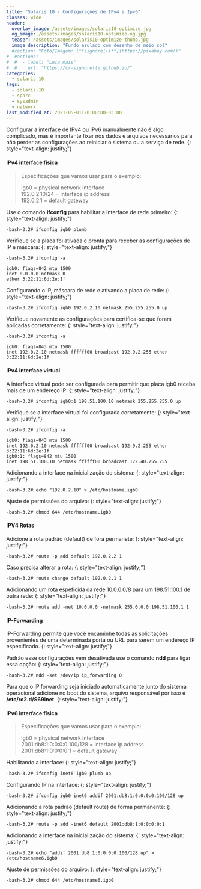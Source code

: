 ```yaml
---
title: "Solaris 10 - Configurações de IPv4 e Ipv6"
classes: wide
header:
  overlay_image: /assets/images/solaris10-optimize.jpg
  og_image: /assets/images/solaris10-optimize-og.jpg
  teaser: /assets/images/solaris10-optimize-thumb.jpg
  image_description: "Fundo azulado com desenho de meio sol"
  #caption: "Foto/Imagem: [**signorelli**](https://pixabay.com/)"
#  #actions:
#  #  - label: "Leia mais"
#  #    url: "https://cr-signorelli.github.io/"
categories:
  - solaris-10
tags:
  - solaris-10
  - sparc
  - sysadmin
  - network
last_modified_at: 2021-05-01T20:00:00-03:00
---
```


Configurar a interface de IPv4 ou IPv6 manualmente não é algo complicado, mas é importante fixar nos dados e arquivos necessários para não perder as configurações ao reiniciar o sistema ou a serviço de rede.
{: style="text-align: justify;"}

#### IPv4 interface física

> Especificações que vamos usar para o exemplo:  
>
> igb0 = physical network interface  
> 192.0.2.10/24 = interface ip address  
> 192.0.2.1 = default gateway  

Use o comando **ifconfig** para habilitar a interface de rede primeiro:
{: style="text-align: justify;"}

```console
-bash-3.2# ifconfig igb0 plumb
```

Verifique se a placa foi ativada e pronta para receber as configurações de IP e máscara:
{: style="text-align: justify;"}

```console
-bash-3.2# ifconfig -a

igb0: flags=842 mtu 1500
inet 0.0.0.0 netmask 0
ether 3:22:11:6d:2e:1f
```

Configurando o IP, máscara de rede e ativando a placa de rede:
{: style="text-align: justify;"}

```console
-bash-3.2# ifconfig igb0 192.0.2.10 netmask 255.255.255.0 up
```

Verifique novamente as configurações para certifica-se que foram aplicadas corretamente:
{: style="text-align: justify;"}

```console
-bash-3.2# ifconfig -a

igb0: flags=843 mtu 1500
inet 192.0.2.10 netmask ffffff00 broadcast 192.9.2.255 ether 3:22:11:6d:2e:1f
```

#### IPv4 interface virtual

A interface virtual pode ser configurada para permitir que placa igb0 receba mais de um endereço IP:
{: style="text-align: justify;"}

```console
-bash-3.2# ifconfig igb0:1 198.51.100.10 netmask 255.255.255.0 up
```

Verifique se a interface virtual foi configurada corretamente:
{: style="text-align: justify;"}

```console
-bash-3.2# ifconfig -a

igb0: flags=843 mtu 1500
inet 192.0.2.10 netmask ffffff00 broadcast 192.9.2.255 ether 3:22:11:6d:2e:1f
igb0:1: flags=842 mtu 1500
inet 198.51.100.10 netmask ffffff00 broadcast 172.40.255.255
```

Adicionando a interface na inicialização do sistema:
{: style="text-align: justify;"}

```console
-bash-3.2# echo "192.0.2.10" > /etc/hostname.igb0
```

Ajuste de permissões do arquivo:
{: style="text-align: justify;"}

```console
-bash-3.2# chmod 644 /etc/hostname.igb0
```

#### IPV4 Rotas

Adicione a rota padrão (default) de fora permanete:
{: style="text-align: justify;"}

```console
-bash-3.2# route -p add default 192.0.2.2 1
```

Caso precisa alterar a rota:
{: style="text-align: justify;"}

```console
-bash-3.2# route change default 192.0.2.1 1
```

Adicionando um rota espeficida da rede 10.0.0.0/8 para um 198.51.100.1 de outra rede:
{: style="text-align: justify;"}

```console
-bash-3.2# route add -net 10.0.0.0 -netmask 255.0.0.0 198.51.100.1 1
```

#### IP-Forwarding

IP-Forwarding permite que você encaminhe todas as solicitações provenientes de uma determinada porta ou URL para serem um endereço IP especificado.
{: style="text-align: justify;"}

Padrão esse configurações vem desativada use o comando **ndd** para ligar essa opção:
{: style="text-align: justify;"}

```console
-bash-3.2# ndd -set /dev/ip ip_forwarding 0
```

Para que o IP forwarding seja iniciado automaticamente junto do sistema operacional adicione no boot do sistema, arquivo responsável por isso é **/etc/rc2.d/S69inet**.
{: style="text-align: justify;"}

#### IPv6 interface física

> Especificações que vamos usar para o exemplo:  
>   
> igb0 = physical network interface  
> 2001:db8:1:0:0:0:0:100/128 = interface ip address  
> 2001:db8:1:0:0:0:0:1 = default gateway  

Habilitando a interface:
{: style="text-align: justify;"}

```console
-bash-3.2# ifconfig inet6 igb0 plumb up
```

Configurando IP na interface:
{: style="text-align: justify;"}

```console
-bash-3.2# ifconfig igb0 inet6 addif 2001:db8:1:0:0:0:0:100/128 up
```

Adicionando a rota padrão (default route) de forma permanente:
{: style="text-align: justify;"}

```console
-bash-3.2# route -p add -inet6 default 2001:db8:1:0:0:0:0:1
```

Adicionando a interface na inicialização do sistema:
{: style="text-align: justify;"}

```console
-bash-3.2# echo "addif 2001:db8:1:0:0:0:0:100/128 up" > /etc/hostname6.igb0
```

Ajuste de permissões do arquivo:
{: style="text-align: justify;"}

```console
-bash-3.2# chmod 644 /etc/hostname6.igb0
```
